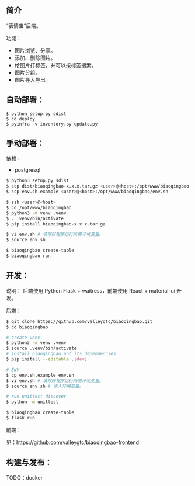 ## 简介
“表情宝”后端。

功能：
- 图片浏览、分享。
- 添加、删除图片。
- 给图片打标签，并可以按标签搜索。
- 图片分组。
- 图片导入导出。

## 自动部署：
```
$ python setup.py sdist
$ cd deploy
$ pyinfra -v inventory.py update.py
```

## 手动部署：
依赖：
- postgresql

```bash
$ python3 setup.py sdist
$ scp dist/biaoqingbao-x.x.x.tar.gz <user>@<host>:/opt/www/biaoqingbao
$ scp env.sh.example <user>@<host>:/opt/www/biaoqingbao/env.sh

$ ssh <user>@<host>
$ cd /opt/www/biaoqingbao
$ python3 -m venv .venv
$ . .venv/bin/activate
$ pip install biaoqingbao-x.x.x.tar.gz

$ vi env.sh # 填写好程序运行所需环境变量。
$ source env.sh

$ biaoqingbao create-table
$ biaoqingbao run
```

## 开发：
说明：
后端使用 Python Flask + waitress，前端使用 React + material-ui 开发。

后端：
```bash
$ git clone https://github.com/valleygtc/biaoqingbao.git
$ cd biaoqingbao

# create venv
$ python3 -m venv .venv
$ source .venv/bin/activate
# install biaoqingbao and its dependencies.
$ pip install --editable .[dev]

# ENV
$ cp env.sh.example env.sh
$ vi env.sh # 填写好程序运行所需环境变量。
$ source env.sh # 读入环境变量。

# run unittest discover
$ python -m unittest

$ biaoqingbao create-table
$ flask run
```

前端：

见：https://github.com/valleygtc/biaoqingbao-frontend

## 构建与发布：
TODO：docker
